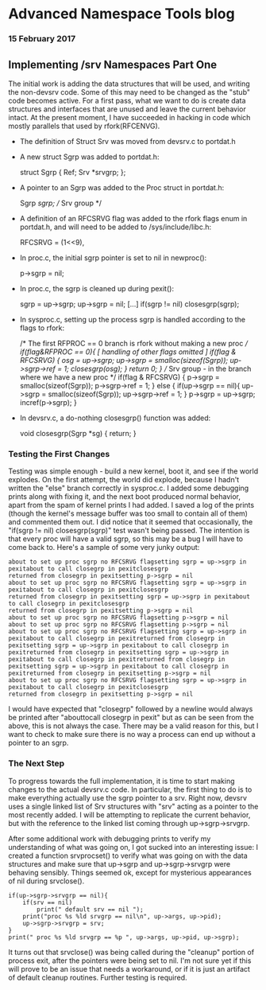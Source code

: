 # Advanced Namespace Tools blog
### 15 February 2017

## Implementing /srv Namespaces Part One

The initial work is adding the data structures that will be used, and writing the non-devsrv code. Some of this may need to be changed as the "stub" code becomes active. For a first pass, what we want to do is create data structures and interfaces that are unused and leave the current behavior intact. At the present moment, I have succeeded in hacking in code which mostly parallels that used by rfork(RFCENVG).

* The definition of Struct Srv was moved from devsrv.c to portdat.h
* A new struct Sgrp was added to portdat.h:

	struct Sgrp
	{
		Ref;
		Srv	*srvgrp;
	};

* A pointer to an Sgrp was added to the Proc struct in portdat.h:

	Sgrp	*sgrp;		/* Srv group */

* A definition of an RFCSRVG flag was added to the rfork flags enum in portdat.h, and will need to be added to /sys/include/libc.h:

	RFCSRVG		= (1<<9),

* In proc.c, the initial sgrp pointer is set to nil in newproc():

	p->sgrp = nil;

* In proc.c, the sgrp is cleaned up during pexit():

	sgrp = up->sgrp;
	up->sgrp = nil;
	[...]
	if(sgrp != nil)
		closesgrp(sgrp);

* In sysproc.c, setting up the process sgrp is handled according to the flags to rfork:

	/* The first RFPROC == 0 branch is rfork without making a new proc */
	if(flag&RFPROC == 0){
	[ handling of other flags omitted ]
		if(flag & RFCSRVG) {
			osg = up->sgrp;
			up->sgrp = smalloc(sizeof(Sgrp));
			up->sgrp->ref = 1;
			closesgrp(osg);
		}
		return 0;
	}
	/* Srv group - in the branch where we have a new proc */
	if(flag & RFCSRVG) {
		p->sgrp = smalloc(sizeof(Sgrp));
		p->sgrp->ref = 1;
	} else {
		if(up->sgrp == nil){
			up->sgrp = smalloc(sizeof(Sgrp));
			up->sgrp->ref = 1;
		}
		p->sgrp = up->sgrp;
		incref(p->sgrp);
	}

* In devsrv.c, a do-nothing closesgrp() function was added:

	void
	closesgrp(Sgrp *sg)
	{
		return;
	}

### Testing the First Changes

Testing was simple enough - build a new kernel, boot it, and see if the world explodes. On the first attempt, the world did explode, because I hadn't written the "else" branch correctly in sysproc.c. I added some debugging prints along with fixing it, and the next boot produced normal behavior, apart from the spam of kernel prints I had added. I saved a log of the prints (though the kernel's message buffer was too small to contain all of them) and commented them out. I did notice that it seemed that occasionally, the "if(sgrp != nil) closesgrp(sgrp)" test wasn't being passed. The intention is that every proc will have a valid sgrp, so this may be a bug I will have to come back to. Here's a sample of some very junky output:

	about to set up proc sgrp no RFCSRVG flagsetting sgrp = up->sgrp in pexitabout to call closegrp in pexitclosesgrp
	returned from closegrp in pexitsetting p->sgrp = nil
	about to set up proc sgrp no RFCSRVG flagsetting sgrp = up->sgrp in pexitabout to call closegrp in pexitclosesgrp
	returned from closegrp in pexitsetting sgrp = up->sgrp in pexitabout to call closegrp in pexitclosesgrp
	returned from closegrp in pexitsetting p->sgrp = nil
	about to set up proc sgrp no RFCSRVG flagsetting p->sgrp = nil
	about to set up proc sgrp no RFCSRVG flagsetting p->sgrp = nil
	about to set up proc sgrp no RFCSRVG flagsetting sgrp = up->sgrp in pexitabout to call closegrp in pexitreturned from closegrp in pexitsetting sgrp = up->sgrp in pexitabout to call closegrp in pexitreturned from closegrp in pexitsetting sgrp = up->sgrp in pexitabout to call closegrp in pexitreturned from closegrp in pexitsetting sgrp = up->sgrp in pexitabout to call closegrp in pexitreturned from closegrp in pexitsetting p->sgrp = nil
	about to set up proc sgrp no RFCSRVG flagsetting sgrp = up->sgrp in pexitabout to call closegrp in pexitclosesgrp
	returned from closegrp in pexitsetting p->sgrp = nil

I would have expected that "closegrp" followed by a newline would always be printed after "abouttocall closegrp in pexit" but as can be seen from the above, this is not always the case. There may be a valid reason for this, but I want to check to make sure there is no way a process can end up without a pointer to an sgrp.

### The Next Step

To progress towards the full implementation, it is time to start making changes to the actual devsrv.c code. In particular, the first thing to do is to make everything actually use the sgrp pointer to a srv. Right now, devsrv uses a single linked list of Srv structures with "srv" acting as a pointer to the most recently added. I will be attempting to replicate the current behavior, but with the reference to the linked list coming through up->sgrp->srvgrp.

After some additional work with debugging prints to verify my understanding of what was going on, I got sucked into an interesting issue: I created a function srvprocset() to verify what was going on with the data structures and make sure that up->sgrp and up->sgrp->srvgrp were behaving sensibly. Things seemed ok, except for mysterious appearances of nil during srvclose().

	if(up->sgrp->srvgrp == nil){
		if(srv == nil)
			print(" default srv == nil ");
		print("proc %s %ld srvgrp == nil\n", up->args, up->pid);
		up->sgrp->srvgrp = srv;
	}
	print(" proc %s %ld srvgrp == %p ", up->args, up->pid, up->sgrp);

It turns out that srvclose() was being called during the "cleanup" portion of process exit, after the pointers were being set to nil. I'm not sure yet if this will prove to be an issue that needs a workaround, or if it is just an artifact of default cleanup routines. Further testing is required.

